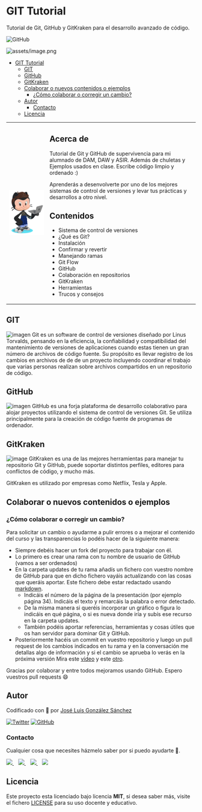 # GIT Tutorial

Tutorial de Git, GitHub y GitKraken para el desarrollo avanzado de código.

![GitHub](https://img.shields.io/github/last-commit/joseluisgs/git-tutorial)

![assets/image.png](https://www.wallpapertip.com/wmimgs/250-2508431_github-wallpaper.jpg)

- [GIT Tutorial](#git-tutorial)
  - [GIT](#git)
  - [GitHub](#github)
  - [GitKraken](#gitkraken)
  - [Colaborar o nuevos contenidos o ejemplos](#colaborar-o-nuevos-contenidos-o-ejemplos)
    - [¿Cómo colaborar o corregir un cambio?](#cómo-colaborar-o-corregir-un-cambio)
  - [Autor](#autor)
    - [Contacto](#contacto)
  - [Licencia](#licencia)


<table cellspacing="0" cellpadding="0">
  <tr>
    <td class="first">
      <img src="./imgs/octogato.png" width="350"> 
    </td>
    <td class="first">
      <h2>Acerca de</h2>
      <p>Tutorial de Git y GitHub de supervivencia para mi alumnado de DAM, DAW y ASIR. Además de chuletas y Ejemplos usados en clase. Escribe código limpio y ordenado :)</p>
      <p>Aprenderás a desenvolverte por uno de los mejores sistemas de control de versiones y levar tus prácticas y desarrollos a otro nivel.</p>
      <h2>Contenidos</h2>
      <ul>
        <li>Sistema de control de versiones</li>
        <li>¿Qué es Git?</li>
        <li>Instalación</li>
        <li>Confirmar y revertir</li>
        <li>Manejando ramas</li>
        <li>Git Flow</li>
        <li>GitHub</li>
        <li>Colaboración en repositorios</li>
        <li>GitKraken</li>
        <li>Herramientas</li>
        <li>Trucos y consejos</li>
      </ul>
    </td>
  </tr>
</table>

## GIT
![imagen](https://miro.medium.com/max/1200/1*xYiF9i9FfVrZGBFoSkxnsw.jpeg)
Git es un software de control de versiones diseñado por Linus Torvalds, pensando en la eficiencia, la confiabilidad y compatibilidad del mantenimiento de versiones de aplicaciones cuando estas tienen un gran número de archivos de código fuente. Su propósito es llevar registro de los cambios en archivos de de de un proyecto incluyendo coordinar el trabajo que varias personas realizan sobre archivos compartidos en un repositorio de código.

## GitHub
![imagen](https://cyberwomen2020.sre.gob.mx/img/github.png)
GitHub es una forja plataforma de desarrollo colaborativo para alojar proyectos utilizando el sistema de control de versiones Git. Se utiliza principalmente para la creación de código fuente de programas de ordenador.

## GitKraken
![image](https://1v5ymx3zt3y73fq5gy23rtnc-wpengine.netdna-ssl.com/wp-content/uploads/2021/05/axosoft-gitkraken-squiggle-landscape.png)
GitKraken es una de las mejores herramientas para manejar tu repositorio Git y GitHub, puede soportar distintos perfiles, editores para conflictos de código, y mucho más.

GitKraken es utilizado por empresas como Netflix, Tesla y Apple.

## Colaborar o nuevos contenidos o ejemplos

### ¿Cómo colaborar o corregir un cambio?

Para solicitar un cambio o ayudarme a pulir errores o a mejorar el contenido del curso y las transparencias lo podéis hacer de la siguiente manera:

- Siempre debéis hacer un fork del proyecto para trabajar con él.
- Lo primero es crear una rama con tu nombre de usuario de GitHub (vamos a ser ordenados)
- En la carpeta updates de tu rama añadís un fichero con vuestro nombre de GitHub para que en dicho fichero vayáis actualizando con las cosas que queráis aportar. Este fichero debe estar redactado usando [markdown](https://www.markdownguide.org/basic-syntax/).
  - Indicáis el número de la página de la presentación (por ejemplo página 34). Indicáis el texto y remarcáis la palabra o error detectado.
  - De la misma manera si queréis incorporar un gráfico o figura lo indicáis en qué página, o si es nueva donde iría y subís ese recurso en la carpeta updates.
  - También podéis aportar referencias, herramientas y cosas útiles que os han servidor para dominar Git y GitHub.
- Posteriormente hacéis un commit en vuestro repositorio y luego un pull request de los cambios indicados en tu rama y en la conversación me detallas algo de información y si el cambio se aprueba lo verás en la próxima versión Mira este [vídeo](https://www.youtube.com/watch?v=_M8oalUyz10) y este [otro](https://www.youtube.com/watch?v=QntLv5BjUr0).

Gracias por colaborar y entre todos mejoramos usando GitHub. Espero vuestros pull requests :smile:


## Autor

Codificado con :sparkling_heart: por [José Luis González Sánchez](https://twitter.com/joseluisgonsan)

[![Twitter](https://img.shields.io/twitter/follow/joseluisgonsan?style=social)](https://twitter.com/joseluisgonsan)
[![GitHub](https://img.shields.io/github/followers/joseluisgs?style=social)](https://github.com/joseluisgs)

### Contacto
<p>
  Cualquier cosa que necesites házmelo saber por si puedo ayudarte 💬.
</p>
<p>
    <a href="https://twitter.com/joseluisgonsan" target="_blank">
        <img src="https://i.imgur.com/U4Uiaef.png" 
    height="30">
    </a> &nbsp;&nbsp;
    <a href="https://github.com/joseluisgs" target="_blank">
        <img src="https://cdn.iconscout.com/icon/free/png-256/github-153-675523.png" 
    height="30">
    </a> &nbsp;&nbsp;
    <a href="https://www.linkedin.com/in/joseluisgonsan" target="_blank">
        <img src="https://upload.wikimedia.org/wikipedia/commons/thumb/c/ca/LinkedIn_logo_initials.png/768px-LinkedIn_logo_initials.png" 
    height="30">
    </a>  &nbsp;&nbsp;
    <a href="https://joseluisgs.github.io/" target="_blank">
        <img src="https://joseluisgs.github.io/favicon.png" 
    height="30">
    </a>

## Licencia

Este proyecto esta licenciado bajo licencia **MIT**, si desea saber más, visite el fichero [LICENSE](https://github.com/joseluisgs/git-tutorial/blob/master/LICENSE) para su uso docente y educativo.
